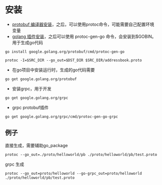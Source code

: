 # 安装

- [protobuf 编译器安装](https://github.com/protocolbuffers/protobuf/releases)，之后，可以使用protoc命令，可能需要自己配置环境变量
- [golang 插件安装](https://github.com/protocolbuffers/protobuf-go)，之后可以使用 protoc-gen-go 命令，会安装到$GOBIN。用于生成go代码

```
go install google.golang.org/protobuf/cmd/protoc-gen-go
```


```
protoc -I=$SRC_DIR --go_out=$DST_DIR $SRC_DIR/addressbook.proto
```

- 在go项目中安装运行时，生成的go代码需要

```
go get google.golang.org/protobuf
```

- 安装grpc，用于开发

```
go get google.golang.org/grpc
```

- grpc protobuf插件

```
go get google.golang.org/grpc/cmd/protoc-gen-go-grpc
```


## 例子

直接生成，需要辅助go_package

```
protoc --go_out=./proto/helloworld/pb ./proto/helloworld/pb/test.proto
```


grpc 生成

```
protoc --go_out=proto/helloworld --go-grpc_out=proto/helloworld ./proto/helloworld/pb/test.proto
```

